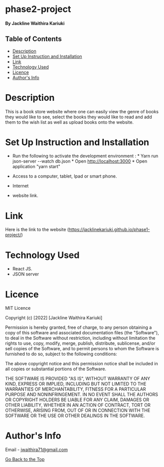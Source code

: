 # phase2-project

#### By Jackline Waithira Kariuki


## Table of Contents
* [Description](#description)
* [Set Up Instruction and Installation](#set-up-instruction-and-installation)
* [Link](#link)
* [Technology Used](#technology-used)
* [Licence](#licence)
* [Author's Info](#author's-info)

# Description

This is a book store website where one can easily view the genre of books they would like to see, select the books they would like to read and add them to the wish list as well as upload books onto the website.

# Set Up Instruction and Installation
* Run the following to activate the development environment : 
            * Yarn run json-server --watch db.json
            * Open [http://localhost:3000](http://localhost:3000)
            * Open application "yarn start"

* Access to a computer, tablet, Ipad or smart phone.
* Internet
* website link.

# Link
Here is the link to the website (https://jacklinekariuki.github.io/phase1-project/)

# Technology Used
* React JS.
* JSON server

# Licence

MIT Licence

Copyright (c) [2022] [Jackline Waithira Kariuki]

Permission is hereby granted, free of charge, to any person obtaining a copy
of this software and associated documentation files (the "Software"), to deal
in the Software without restriction, including without limitation the rights
to use, copy, modify, merge, publish, distribute, sublicense, and/or sell
copies of the Software, and to permit persons to whom the Software is
furnished to do so, subject to the following conditions:

The above copyright notice and this permission notice shall be included in all
copies or substantial portions of the Software.

THE SOFTWARE IS PROVIDED "AS IS", WITHOUT WARRANTY OF ANY KIND, EXPRESS OR
IMPLIED, INCLUDING BUT NOT LIMITED TO THE WARRANTIES OF MERCHANTABILITY,
FITNESS FOR A PARTICULAR PURPOSE AND NONINFRINGEMENT. IN NO EVENT SHALL THE
AUTHORS OR COPYRIGHT HOLDERS BE LIABLE FOR ANY CLAIM, DAMAGES OR OTHER
LIABILITY, WHETHER IN AN ACTION OF CONTRACT, TORT OR OTHERWISE, ARISING FROM,
OUT OF OR IN CONNECTION WITH THE SOFTWARE OR THE USE OR OTHER DEALINGS IN THE
SOFTWARE.

# Author's Info
Email - <jwaithira71@gmail.com>


[Go Back to the Top](#phase2-project)


